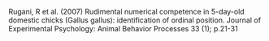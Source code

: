 Rugani, R et al. (2007) Rudimental numerical competence in 5-day-old domestic chicks (Gallus gallus): identification of ordinal position. Journal of Experimental Psychology: Animal Behavior Processes 33 (1); p.21-31